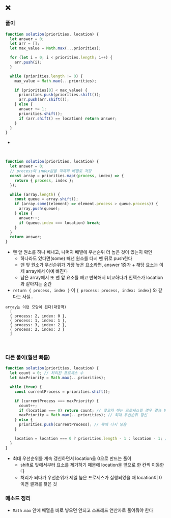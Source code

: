 ## ❌

### 풀이

```javascript
function solution(priorities, location) {
  let answer = 0;
  let arr = [];
  let max_value = Math.max(...priorities);

  for (let i = 0; i < priorities.length; i++) {
    arr.push(i);
  }

  while (priorities.length != 0) {
    max_value = Math.max(...priorities);

    if (priorities[0] < max_value) {
      priorities.push(priorities.shift());
      arr.push(arr.shift());
    } else {
      answer += 1;
      priorities.shift();
      if (arr.shift() == location) return answer;
    }
  }
}
```
- 
<br>

```javascript
function solution(priorities, location) {
  let answer = 0;
  // process와 index값을 객체의 배열로 저장
  const array = priorities.map((process, index) => {
    return { process, index };
  });

  while (array.length) {
    const queue = array.shift();
    if (array.some((element) => element.process > queue.process)) {
      array.push(queue);
    } else {
      answer++;
      if (queue.index === location) break;
    }
  }
  return answer;
}
```
- 맨 앞 원소를 하나 빼내고, 나머지 배열에 우선순위 더 높은 것이 있는지 확인
  - 하나라도 있다면(some) 빼낸 원소를 다시 맨 뒤로 push한다
  - 맨 앞 원소가 우선순위가 가장 높은 요소라면, answer 1증가 + 해당 요소는 이제 array에서 아예 빠진다
  - 남은 array에서 또 맨 앞 요소를 빼고 반복해서 비교하다가 인덱스가 location과 같아지는 순간 
- `return { process, index }` 이 `{ process: process, index: index}` 와 같다는 사실..
```
array는 이런 모양이 된다(대충격)
  [
  { process: 2, index: 0 },
  { process: 1, index: 1 },
  { process: 3, index: 2 },
  { process: 2, index: 3 }
  ]
```

<br>

### 다른 풀이(훨씬 빠름)

```javascript
function solution(priorities, location) {
  let count = 0; // 처리된 프로세스 수
  let maxPriority = Math.max(...priorities);

  while (true) {
    const currentProcess = priorities.shift();

    if (currentProcess === maxPriority) {
      count++;
      if (location === 0) return count; // 찾고자 하는 프로세스일 경우 결과 반환
      maxPriority = Math.max(...priorities); // 최대 우선순위 갱신
    } else {
      priorities.push(currentProcess); // 큐에 다시 넣음
    }

    location = location === 0 ? priorities.length - 1 : location - 1; // 위치 조정
  }
}
```

- 최대 우선순위를 계속 갱신하면서 location을 0으로 만드는 풀이
  - shift로 앞에서부터 요소를 제거하기 때문에 location을 앞으로 한 칸씩 이동한다
  - 처리가 되다가 우선순위가 제일 높은 프로세스가 실행되었을 때 location이 0이면 결과를 찾은 것


### 메소드 정리
- `Math.max` 안에 배열을 바로 넣으면 안되고 스프레드 연산자로 풀어줘야 한다